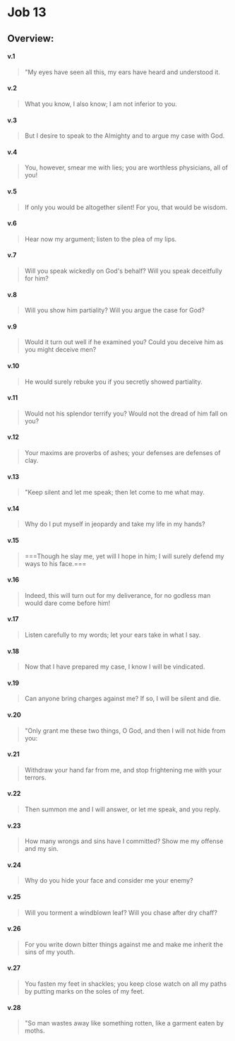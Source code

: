 # Job 13

## Overview:


#### v.1
>"My eyes have seen all this, my ears have heard and understood it.

#### v.2
>What you know, I also know; I am not inferior to you.

#### v.3
>But I desire to speak to the Almighty and to argue my case with God.

#### v.4
>You, however, smear me with lies; you are worthless physicians, all of you!

#### v.5
>If only you would be altogether silent! For you, that would be wisdom.

#### v.6
>Hear now my argument; listen to the plea of my lips.

#### v.7
>Will you speak wickedly on God's behalf? Will you speak deceitfully for him?

#### v.8
>Will you show him partiality? Will you argue the case for God?

#### v.9
>Would it turn out well if he examined you? Could you deceive him as you might deceive men?

#### v.10
>He would surely rebuke you if you secretly showed partiality.

#### v.11
>Would not his splendor terrify you? Would not the dread of him fall on you?

#### v.12
>Your maxims are proverbs of ashes; your defenses are defenses of clay.

#### v.13
>"Keep silent and let me speak; then let come to me what may.

#### v.14
>Why do I put myself in jeopardy and take my life in my hands?

#### v.15
>===Though he slay me, yet will I hope in him; I will surely defend my ways to his face.===

#### v.16
>Indeed, this will turn out for my deliverance, for no godless man would dare come before him!

#### v.17
>Listen carefully to my words; let your ears take in what I say.

#### v.18
>Now that I have prepared my case, I know I will be vindicated.

#### v.19
>Can anyone bring charges against me? If so, I will be silent and die.

#### v.20
>"Only grant me these two things, O God, and then I will not hide from you:

#### v.21
>Withdraw your hand far from me, and stop frightening me with your terrors.

#### v.22
>Then summon me and I will answer, or let me speak, and you reply.

#### v.23
>How many wrongs and sins have I committed? Show me my offense and my sin.

#### v.24
>Why do you hide your face and consider me your enemy?

#### v.25
>Will you torment a windblown leaf? Will you chase after dry chaff?

#### v.26
>For you write down bitter things against me and make me inherit the sins of my youth.

#### v.27
>You fasten my feet in shackles; you keep close watch on all my paths by putting marks on the soles of my feet.

#### v.28
>"So man wastes away like something rotten, like a garment eaten by moths.



